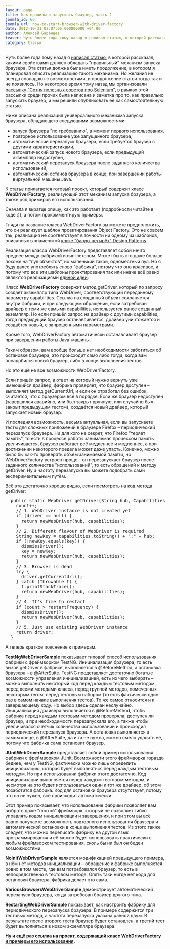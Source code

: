 ```yaml
---
layout: page
title: Как правильно запускать браузер, часть 2
joomla_id: 66
joomla_url: how-to-start-browser-with-driver-factory
date: 2012-10-31 08:07:05.000000000 +04:00
author: Алексей Баранцев
teaser: Чуть более года тому назад я написал статью, в которой рассказал, какими свойствами должен обладать "правильный" механизм запуска браузера. Эта статья должна была иметь продолжение, в котором я планировал описать реализацию такого механизма. Но желания не всегда совпадают с возможностями, и продолжение статьи тогда так и не появилось. Но некоторое время тому назад мы организовали рассылку "Сотня полезных советов про Selenium", в рамках этой рассылки среди прочих была написана и заметка про то, как правильно запускать браузер, и мы решили опубликовать её как самостоятельную статью.
category: Статьи
---
```

<p>Чуть более года тому назад я <a href="articles/65-how-to-start-browser-in-theory.html">написал статью</a>, в которой рассказал, какими свойствами должен обладать "правильный" механизм запуска браузера. Эта статья должна была иметь продолжение, в котором я планировал описать реализацию такого механизма. Но желания не всегда совпадают с возможностями, и продолжение статьи тогда так и не появилось. Но некоторое время тому назад мы организовали <a href="maillist.html">рассылку "Сотня полезных советов про Selenium"</a>, в рамках этой рассылки среди прочих была написана и заметка про то, как правильно запускать браузер, и мы решили опубликовать её как самостоятельную статью.</p>
<p>Ниже описана реализация универсального механизма запуска браузера, обладающего следующими возможностями:</p>
<ul>
<li>запуск браузера "по требованию", в момент первого использования,</li>
<li>повторное использование уже запущенного браузера,</li>
<li>автоматический перезапуск браузера, если требуется браузер с другими характеристиками,</li>
<li>автоматический запуск нового браузера, если предыдущий экземпляр недоступен,</li>
<li>автоматический перезапуск браузера после заданного количества использований,</li>
<li>автоматический останов браузера в конце, при завершении работы виртуальной машины Java.</li>
</ul>
<p>К статье <a href="http://software-testing.ru/files/selenium-factory.zip">прилагается готовый проект</a>, который содержит класс <strong>WebDriverFactory</strong>, реализующий этот механизм запуска браузера, а также ряд примеров его использования.</p>
<p>Сначала я вкратце опишу, как это работает (подробности читайте в коде :)), а потом прокомментирую примеры.</p><p>Глядя на название класса WebDriverFactory вы можете предположить, что он реализует шаблон проектирования Object Factory. Это не совсем так, реализация не соответствует в точности ни одному из шаблонов, описанных в знаменитой <a href="http://ru.wikipedia.org/wiki/Design_Patterns">книге "банды четырёх" Design Patterns</a>.</p>
<p>Реализация класса WebDriverFactory представляет собой нечто среднее между фабрикой и синглетоном. Может быть это даже больше похоже на "пул объектов", но маленький такой, одноместный пул. Но я буду далее употреблять слово "фабрика", потому что оно красивое, и потому что все эти шаблоны проектирования так или иначе всё равно являются реализациями <a href="http://en.wikipedia.org/wiki/Factory_(software_concept)">единой идеи</a>.</p>
<p>Класс <strong>WebDriverFactory</strong> содержит метод getDriver, который по запросу создаёт экземпляр типа WebDriver, соответствующий переданному параметру capabilities. Ссылка на созданный объект сохраняется внутри фабрики, и при следующем обращении, если затребован драйвер с теми же самыми capabilities, используется ранее созданный экземпляр. Но если пришёл запрос на драйвер с другими capabilities, тогда предыдущий браузер останавливается, драйвер уничтожается и создаётся новый, с запрошенными параметрами.</p>
<p>Кроме того, WebDriverFactory автоматически останавливает браузер при завершении работы Java-машины.</p>
<p>Таким образом, вам вообще больше нет необходимости заботиться об остановке браузера, это происходит само либо тогда, когда вам понадобился новый браузер, либо в конце выполнения тестов.</p>
<p>Но это ещё не все возможности WebDriverFactory.</p>
<p>Если пришёл запрос, в ответ на который нужно вернуть уже имеющийся драйвер, фабрика проверяет, что браузер доступен – выполняет метод getCurrentUrl, и если он отработал без ошибок, считается, что с браузером всё в порядке. Если же браузер недоступен (завершился аварийно, или был закрыт вручную, или случайно был закрыт предыдущим тестом), создаётся новый драйвер, который запускает новый браузер.</p>
<p>И последняя возможность, весьма актуальная, если вы запускаете тесты для сложных приложений в браузере Firefox – периодический перезапуск браузера. Ни для кого не секрет, что Firefox "теряет память", то есть в процессе работы занимаемая процессом память увеличивается, браузер работает всё медленнее и медленнее, а при достижении некоторого предела может даже упасть. Конечно, можно было бы как-то проверять объём занимаемой памяти, но WebDriverFactory устроен проще – он перезапускает браузер после заданного количества "использований", то есть обращений к методу getDriver. Ну а частоту перезапуска вы можете подобрать сами экспериментальным путём.</p>
<p>Всё это достаточно хорошо видно, если посмотреть на код метода getDriver:</p>
<div>
<pre xml:lang="java">  public static WebDriver getDriver(String hub, Capabilities capabilities) {
    count++;
    // 1. WebDriver instance is not created yet
    if (driver == null) {
      return newWebDriver(hub, capabilities);
    }
    // 2. Different flavour of WebDriver is required
    String newKey = capabilities.toString() + ":" + hub;
    if (!newKey.equals(key)) {
      dismissDriver();
      key = newKey;
      return newWebDriver(hub, capabilities);
    }
    // 3. Browser is dead
    try {
      driver.getCurrentUrl();
    } catch (Throwable t) {
      t.printStackTrace();
      return newWebDriver(hub, capabilities);
    }
    // 4. It's time to restart
    if (count &gt; restartFrequency) {
      dismissDriver();
      return newWebDriver(hub, capabilities);
    }
    // 5. Just use existing WebDriver instance
    return driver;
  }</pre>
</div>
<p>А теперь краткое пояснение к примерам.</p>
<p><strong>TestNgWebDriverSample</strong> показывает типовой способ использования фабрики с фреймворком TestNG. Инициализация браузера, то есть вызов getDriver в фабрике, выполняется в @BeforeMethod, а остановка браузера – в @AfterSuite. TestNG представляет достаточно богатые возможности управления инициализацией, есть из чего выбирать – можно выполнить некоторый код перед каждым тестовым методом, перед всеми методами класса, перед группой методов, помеченных некоторым тегом, перед тестовым набором (то есть фактически один раз в самом начале выполнения тестов). То же самое относится и к завершающему коду. Но выбор здесь сделан неслучайно. Инициализация драйвера выполняется в @BeforeMethod, чтобы фабрика перед каждым тестовым методом проверяла, доступен ли браузер, и при необходимости перезапускала его, а также чтобы увеличивался счётчик количества использований и происходил периодический перезапуск браузера. А остановка выполняется в самом конце, в @AfterSuite, да и та не нужна, можно смело удалить её, потому что фабрика сама остановит браузер.</p>
<p><strong>JUnitWebDriverSample</strong> представляет собой пример использования фабрики с фреймворком JUnit. Возможности этого фреймворка гораздо беднее, чем у TestNG, фактически можно лишь определить инициализацию, которая будет выполняться перед каждым тестовым методом. Но при использовании фабрики этого достаточно. Код инициализации выполняется перед каждым тестовым методом, и несмотря на это будет использоваться один и тот же драйвер, об этом позаботится фабрика. Код для остановки браузера отсутствует, потому что он не нужен, всё происходит автоматически.</p>
<p>Этот пример показывает, что использование фабрики позволяет вам выбрать даже "плохой" фреймворк, который не позволяет гибко управлять кодом инициализации и завершения, и при этом вы всё равно получаете возможность повторного использования браузера и автоматической остановки в конце выполнения тестов. Из этого также следует, что можно переписать фабрику на другой язык программирования и её можно будет использовать практически с любым фреймворком тестирования, сколь бы ни был он беден возможностями.</p>
<p><strong>NoInitWebDriverSample</strong> является модификацией предыдущего примера, в нём нет методов инициализации – обращение к фабрике выполняется ровно в том месте, где вам потребовался браузер, то есть в непосредственно в тестовом методе. Опять таки нигде нет кода для остановки браузера, фабрика делает это сама.</p>
<p><strong>VariousBrowsersWebDriverSample</strong> демонстрирует автоматический перезапуск браузера, когда затребован браузер другого типа.</p>
<p><strong>RestartingWebDriverSample</strong> показывает, как настроить фабрику для периодического перезапуска браузера. В примере содержится три тестовых метода, а частота перезапуска указана равной двум. В результате после второго теста браузер будет остановлен, а третий тест будет выполняться в новом экземпляре браузера.</p>
<p><strong>Ну и ещё раз ссылка на <a href="http://software-testing.ru/files/selenium-factory.zip">проект, содержащий класс WebDriverFactory и примеры его использования</a>.</strong></p>
